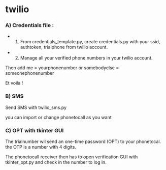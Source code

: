 # twilio

### A) Credentials file :

 * 1) From credentials_template.py, create credentials.py with your ssid, authtoken, trialphone from twilio account.

* 2) Manage all your verified phone numbers in your twilio account.

Then add me = yourphonenumber or somebodyelse = someonephonenumber

Et voilà !

### B) SMS
Send SMS with twilio_sms.py

you can import or change phonetocall as you want

### C) OPT with tkinter GUI 

The trialnumber wil send an  one-time password (OPT) to your phonetocal. the OTP is a number with 4 digits.

The phonetocall receiver then has to open verification GUI with tkinter_opt.py and check in the number to log in.
